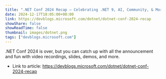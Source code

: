 ```yaml
---
title: ".NET Conf 2024 Recap – Celebrating .NET 9, AI, Community, & More"
date: 2024-12-17T18:05:00+00:00
link: https://devblogs.microsoft.com/dotnet/dotnet-conf-2024-recap
showShare: false
showReadTime: false
thumbnail: images/dotnet.png
tags: ["devblogs.microsoft.com"]
---
```

.NET Conf 2024 is over, but you can catch up with all the announcement and fun with video recordings, slides, demos, and more.

- Link to article: https://devblogs.microsoft.com/dotnet/dotnet-conf-2024-recap